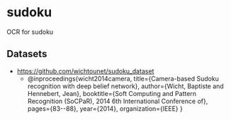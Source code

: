 # sudoku
OCR for sudoku

## Datasets
- https://github.com/wichtounet/sudoku_dataset
    - @inproceedings{wicht2014camera,
  title={Camera-based Sudoku recognition with deep belief network},
  author={Wicht, Baptiste and Hennebert, Jean},
  booktitle={Soft Computing and Pattern Recognition (SoCPaR), 2014 6th International Conference of},
  pages={83--88},
  year={2014},
  organization={IEEE}
}

